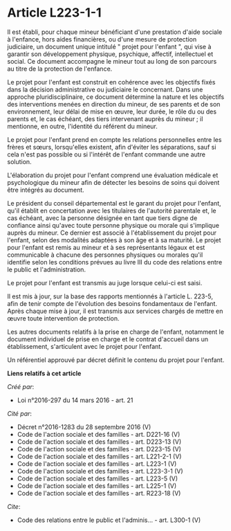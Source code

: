# Article L223-1-1

Il est établi, pour chaque mineur bénéficiant d'une prestation d'aide sociale à l'enfance, hors aides financières, ou d'une
mesure de protection judiciaire, un document unique intitulé " projet pour l'enfant ", qui vise à garantir son développement
physique, psychique, affectif, intellectuel et social. Ce document accompagne le mineur tout au long de son parcours au titre
de la protection de l'enfance. 

Le projet pour l'enfant est construit en cohérence avec les objectifs fixés dans la décision administrative ou judiciaire le
concernant. Dans une approche pluridisciplinaire, ce document détermine la nature et les objectifs des interventions menées
en direction du mineur, de ses parents et de son environnement, leur délai de mise en œuvre, leur durée, le rôle du ou des
parents et, le cas échéant, des tiers intervenant auprès du mineur ; il mentionne, en outre, l'identité du référent du
mineur. 

Le projet pour l'enfant prend en compte les relations personnelles entre les frères et sœurs, lorsqu'elles existent, afin
d'éviter les séparations, sauf si cela n'est pas possible ou si l'intérêt de l'enfant commande une autre solution. 

L'élaboration du projet pour l'enfant comprend une évaluation médicale et psychologique du mineur afin de détecter les
besoins de soins qui doivent être intégrés au document. 

Le président du conseil départemental est le garant du projet pour l'enfant, qu'il établit en concertation avec les
titulaires de l'autorité parentale et, le cas échéant, avec la personne désignée en tant que tiers digne de confiance ainsi
qu'avec toute personne physique ou morale qui s'implique auprès du mineur. Ce dernier est associé à l'établissement du projet
pour l'enfant, selon des modalités adaptées à son âge et à sa maturité. Le projet pour l'enfant est remis au mineur et à ses
représentants légaux et est communicable à chacune des personnes physiques ou morales qu'il identifie selon les conditions
prévues au livre III du code des relations entre le public et l'administration. 

Le projet pour l'enfant est transmis au juge lorsque celui-ci est saisi. 

Il est mis à jour, sur la base des rapports mentionnés à l'article L. 223-5, afin de tenir compte de l'évolution des besoins
fondamentaux de l'enfant. Après chaque mise à jour, il est transmis aux services chargés de mettre en œuvre toute
intervention de protection. 

Les autres documents relatifs à la prise en charge de l'enfant, notamment le document individuel de prise en charge et le
contrat d'accueil dans un établissement, s'articulent avec le projet pour l'enfant. 

Un référentiel approuvé par décret définit le contenu du projet pour l'enfant.

**Liens relatifs à cet article**

_Créé par_:

  - Loi n°2016-297 du 14 mars 2016 - art. 21

_Cité par_:

  - Décret n°2016-1283 du 28 septembre 2016 (V)
  - Code de l'action sociale et des familles - art. D221-16 (V)
  - Code de l'action sociale et des familles - art. D223-13 (V)
  - Code de l'action sociale et des familles - art. D223-15 (V)
  - Code de l'action sociale et des familles - art. L221-2-1 (V)
  - Code de l'action sociale et des familles - art. L223-1 (V)
  - Code de l'action sociale et des familles - art. L223-3-1 (V)
  - Code de l'action sociale et des familles - art. L223-5 (V)
  - Code de l'action sociale et des familles - art. L225-1 (V)
  - Code de l'action sociale et des familles - art. R223-18 (V)

_Cite_:

  - Code des relations entre le public et l'adminis... - art. L300-1 (V)
